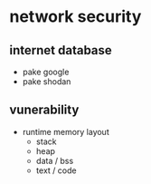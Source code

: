 # network security

## internet database
- pake google
- pake shodan


## vunerability
- runtime memory layout
    - stack
    - heap
    - data / bss
    - text / code
